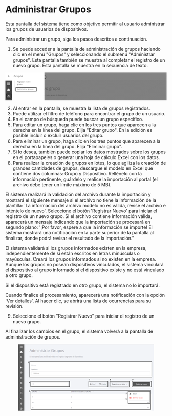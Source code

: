 # Administrar Grupos

Esta pantalla del sistema tiene como objetivo permitir al usuario administrar los grupos de usuarios de dispositivos.

Para administrar un grupo, siga los pasos descritos a continuación.

1. Se puede acceder a la pantalla de administración de grupos haciendo clic en el menú "Grupos" y seleccionando el submenú "Administrar grupos". Esta pantalla también se muestra al completar el registro de un nuevo grupo. Esta pantalla se muestra en la secuencia de texto.

![](<../.gitbook/assets/2 (7).png>)

2. Al entrar en la pantalla, se muestra la lista de grupos registrados.
3. Puede utilizar el filtro de teléfono para encontrar el grupo de un usuario.
4. En el campo de búsqueda puede buscar un grupo específico.
5. Para editar un grupo, haga clic en los tres puntos que aparecen a la derecha en la línea del grupo. Elija "Editar grupo". En la edición es posible incluir o excluir usuarios del grupo.
6. Para eliminar un grupo, haga clic en los tres puntos que aparecen a la derecha en la línea del grupo. Elija "Eliminar grupo".
7. Si lo desea, también puede copiar los datos mostrados sobre los grupos en el portapapeles o generar una hoja de cálculo Excel con los datos.
8. Para realizar la creación de grupos en lotes, lo que agiliza la creación de grandes cantidades de grupos, descargue el modelo en Excel que contiene dos columnas: Grupo y Dispositivo. Rellénelo con la información pertinente, guárdelo y realice la importación al portal (el archivo debe tener un límite máximo de 5 MB).

El sistema realizará la validación del archivo durante la importación y mostrará el siguiente mensaje si el archivo no tiene la información de la plantilla: 'La información del archivo modelo no es válida, revise el archivo e inténtelo de nuevo'. Seleccione el botón 'Registrar Nuevo' para iniciar el registro de un nuevo grupo. Si el archivo contiene información válida, aparecerá un mensaje indicando que la importación se procesará en segundo plano: '¡Por favor, espere a que la información se importe! El sistema mostrará una notificación en la parte superior de la pantalla al finalizar, donde podrá revisar el resultado de la importación."

El sistema validará si los grupos informados existen en la empresa, independientemente de si están escritos en letras minúsculas o mayúsculas. Creará los grupos informados si no existen en la empresa. Aunque los grupos no posean dispositivos vinculados, el sistema vinculará el dispositivo al grupo informado si el dispositivo existe y no está vinculado a otro grupo.

Si el dispositivo está registrado en otro grupo, el sistema no lo importará.

Cuando finalice el procesamiento, aparecerá una notificación con la opción 'Ver detalles'. Al hacer clic, se abrirá una lista de ocurrencias para su revisión.

9. Seleccione el botón "Registrar Nuevo" para iniciar el registro de un nuevo grupo.

Al finalizar los cambios en el grupo, el sistema volverá a la pantalla de administración de grupos.

<figure><img src="../.gitbook/assets/Captura de tela 2024-01-11 132606.png" alt=""><figcaption></figcaption></figure>
